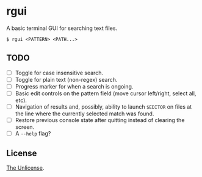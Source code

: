 # rgui

A basic terminal GUI for searching text files.

```
$ rgui <PATTERN> <PATH...>
```

## TODO

- [ ] Toggle for case insensitive search.
- [ ] Toggle for plain text (non-regex) search.
- [ ] Progress marker for when a search is ongoing.
- [ ] Basic edit controls on the pattern field (move cursor left/right, select all, etc).
- [ ] Navigation of results and, possibly, ability to launch `$EDITOR` on files at the line where the currently selected match was found.
- [ ] Restore previous console state after quitting instead of clearing the screen.
- [ ] A `--help` flag?

## License

[The Unlicense](LICENSE).
